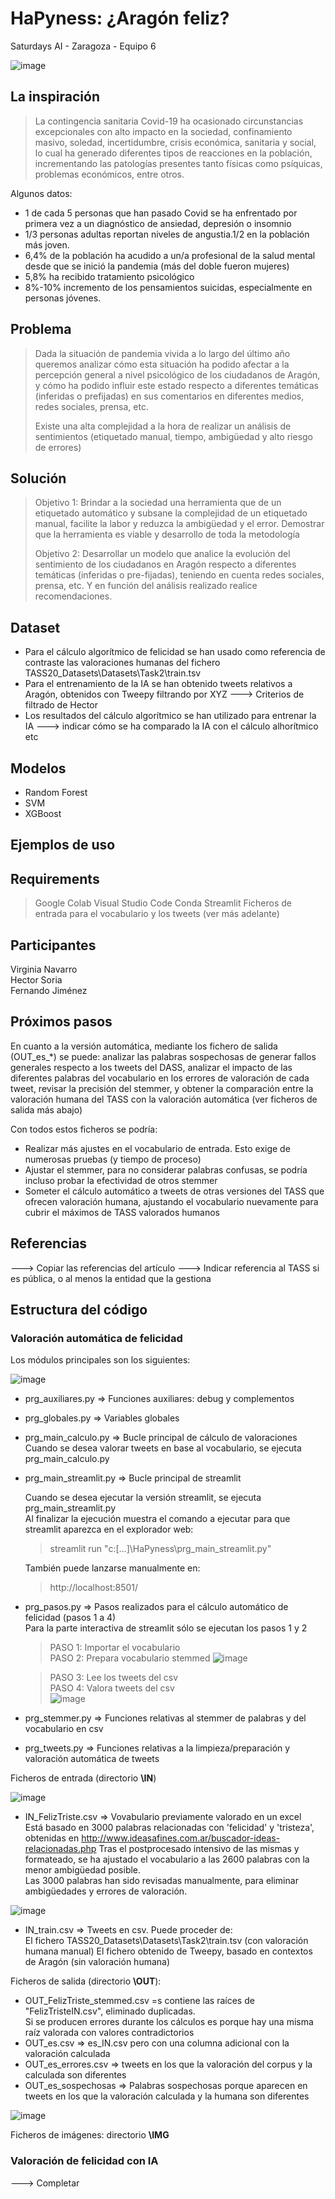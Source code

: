 # HaPyness: ¿Aragón feliz?
 Saturdays AI - Zaragoza - Equipo 6
 
![image](https://user-images.githubusercontent.com/99982689/155894587-f627cbf4-6b5c-42f7-b607-f135725c60d4.png)


## La inspiración
> La contingencia sanitaria Covid-19 ha ocasionado circunstancias excepcionales con alto impacto en la sociedad, confinamiento masivo, soledad, incertidumbre, crisis económica, sanitaria y social, lo cual ha generado diferentes tipos de reacciones en la población, incrementando las patologías presentes tanto físicas como psíquicas, problemas económicos, entre otros. 

Algunos datos:
* 1 de cada 5 personas que han pasado Covid se ha enfrentado por primera vez a un diagnóstico de ansiedad, depresión o insomnio
* 1/3 personas adultas reportan niveles de angustia.1/2  en la población más joven. 
* 6,4% de la población ha acudido a un/a profesional de la salud mental desde que se inició la pandemia (más del doble fueron mujeres)
* 5,8% ha recibido tratamiento psicológico
* 8%-10% incremento de los pensamientos suicidas, especialmente en personas jóvenes. 

## Problema
> 
> Dada la situación de pandemia vivida a lo largo del último año queremos analizar cómo esta situación ha podido afectar a la percepción general a nivel psicológico de los ciudadanos de Aragón, y cómo ha podido influir este estado respecto a diferentes temáticas (inferidas o prefijadas) en sus comentarios en diferentes medios, redes sociales, prensa, etc.
>
> Existe una alta complejidad a la hora de realizar un análisis de sentimientos (etiquetado manual, tiempo, ambigüedad y alto riesgo de errores)


## Solución
> Objetivo 1: Brindar a la sociedad una herramienta que de un etiquetado automático y subsane la complejidad de un etiquetado manual, facilite la labor y reduzca la ambigüedad y el error.
Demostrar que la herramienta es viable y desarrollo de toda la metodología
>
> Objetivo 2: Desarrollar un modelo que analice la evolución del sentimiento de los ciudadanos en Aragón respecto a diferentes temáticas (inferidas o pre-fijadas), teniendo en cuenta redes sociales, prensa, etc. Y en función del análisis realizado realice recomendaciones. 
>


## Dataset
* Para el cálculo algorítmico de felicidad se han usado como referencia de contraste las valoraciones humanas del fichero TASS20_Datasets\Datasets\Task2\train.tsv
* Para el entrenamiento de la IA se han obtenido tweets relativos a Aragón, obtenidos con Tweepy filtrando por XYZ ---> Criterios de filtrado de Hector 
* Los resultados del cálculo algorítmico se han utilizado para entrenar la IA ---> indicar cómo se ha comparado la IA con el cálculo alhorítmico etc

## Modelos
* Random Forest
* SVM
* XGBoost

## Ejemplos de uso

## Requirements
> Google Colab
> Visual Studio Code
> Conda
> Streamlit
> Ficheros de entrada para el vocabulario y los tweets (ver más adelante)

## Participantes 
Virginia Navarro  
Hector Soria  
Fernando Jiménez

## Próximos pasos

En cuanto a la versión automática, mediante los fichero de salida (OUT_es_*) se puede: analizar las palabras sospechosas de generar fallos generales respecto a los tweets del DASS, analizar el impacto de las diferentes palabras del vocabulario en los errores de valoración de cada tweet, revisar la precisión del stemmer, y obtener la comparación entre la valoración humana del TASS con la valoración automática (ver ficheros de salida más abajo) 

Con todos estos ficheros se podría:
* Realizar más ajustes en el vocabulario de entrada. Esto exige de numerosas pruebas (y tiempo de proceso)  
* Ajustar el stemmer, para no considerar palabras confusas, se podría incluso probar la efectividad de otros stemmer  
* Someter el cálculo automático a tweets de otras versiones del TASS que ofrecen valoración humana, ajustando el vocabulario nuevamente para cubrir el máximos de TASS valorados humanos  

## Referencias
---> Copiar las referencias del artículo
---> Indicar referencia al TASS si es pública, o al menos la entidad que la gestiona

## Estructura del código

### Valoración automática de felicidad

Los módulos principales son los siguientes:

![image](https://user-images.githubusercontent.com/99982689/154820991-54aa7d1b-86bf-45b7-94d8-8100a6b4ae62.png)

* prg_auxiliares.py => Funciones auxiliares: debug y complementos
* prg_globales.py => Variables globales
* prg_main_calculo.py => Bucle principal de cálculo de valoraciones  
  Cuando se desea valorar tweets en base al vocabulario, se ejecuta prg_main_calculo.py  
* prg_main_streamlit.py => Bucle principal de streamlit  
  
  Cuando se desea ejecutar la versión streamlit, se ejecuta prg_main_streamlit.py  
  Al finalizar la ejecución muestra el comando a ejecutar para que streamlit aparezca en el explorador web:  
  > streamlit run "c:\[...]\HaPyness\prg_main_streamlit.py"  
  
  También puede lanzarse manualmente en:  
  > http://localhost:8501/
 
* prg_pasos.py => Pasos realizados para el cálculo automático de felicidad (pasos 1 a 4)  
 Para la parte interactiva de streamlit sólo se ejecutan los pasos 1 y 2  
 
  > PASO 1: Importar el vocabulario  
  > PASO 2: Prepara vocabulario stemmed
![image](https://user-images.githubusercontent.com/99982689/154822546-87e17b04-1903-41a2-8783-090e90cde1cb.png)

  > PASO 3: Lee los tweets del csv  
  > PASO 4: Valora tweets del csv  
![image](https://user-images.githubusercontent.com/99982689/154822587-f3468882-d3ae-4597-960a-8fc41054dcba.png)

* prg_stemmer.py => Funciones relativas al stemmer de palabras y del vocabulario en csv
* prg_tweets.py => Funciones relativas a la limpieza/preparación y valoración automática de tweets

Ficheros de entrada (directorio **\IN**)  

![image](https://user-images.githubusercontent.com/99982689/154821701-b4575fb8-9ae8-40d2-b926-9e47b92b1a65.png)
* IN_FelizTriste.csv => Vovabulario previamente valorado en un excel  
 Está basado en 3000 palabras relacionadas con 'felicidad' y 'tristeza', obtenidas en http://www.ideasafines.com.ar/buscador-ideas-relacionadas.php
 Tras el postprocesado intensivo de las mismas y formateado, se ha ajustado el vocabulario a las 2600 palabras con la menor ambigüedad posible.  
 Las 3000 palabras han sido revisadas manualmente, para eliminar ambigüedades y errores de valoración.  
 
![image](https://user-images.githubusercontent.com/99982689/154821716-b3b1b7fa-0069-44a7-9c05-8a689fcabdb2.png)
* IN_train.csv => Tweets en csv. Puede proceder de:  
 El fichero TASS20_Datasets\Datasets\Task2\train.tsv (con valoración humana manual)
 El fichero obtenido de Tweepy, basado en contextos de Aragón (sin valoración humana) 

Ficheros de salida (directorio **\OUT**):

* OUT_FelizTriste_stemmed.csv =s contiene las raíces de "FelizTristeIN.csv", eliminado duplicadas.  
 Si se producen errores durante los cálculos es porque hay una misma raíz valorada con valores contradictorios
* OUT_es.csv => es_IN.csv pero con una columna adicional con la valoración calculada  
* OUT_es_errores.csv => tweets en los que la valoración del corpus y la calculada son diferentes
* OUT_es_sospechosas => Palabras sospechosas porque aparecen en tweets en los que la valoración calculada y la humana son diferentes

![image](https://user-images.githubusercontent.com/99982689/154821723-c0dfa5c3-5365-425d-9a54-9f0d458aea48.png)

Ficheros de imágenes: directorio **\IMG**

### Valoración de felicidad con IA

---> Completar
